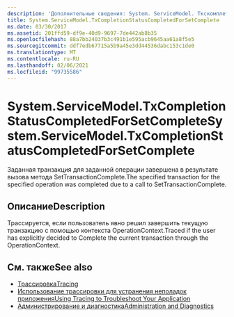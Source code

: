 ```yaml
---
description: 'Дополнительные сведения: System. ServiceModel. Ткскомплетионстатускомплетедфорсеткомплете'
title: System.ServiceModel.TxCompletionStatusCompletedForSetComplete
ms.date: 03/30/2017
ms.assetid: 201ffd59-df9e-40d9-9697-7de442ab8b35
ms.openlocfilehash: 88a7bb24037b3c491b1e595acb9645aa61a8f5e5
ms.sourcegitcommit: ddf7edb67715a5b9a45e3dd44536dabc153c1de0
ms.translationtype: MT
ms.contentlocale: ru-RU
ms.lasthandoff: 02/06/2021
ms.locfileid: "99735586"
---
```

# <a name="systemservicemodeltxcompletionstatuscompletedforsetcomplete"></a><span data-ttu-id="81195-103">System.ServiceModel.TxCompletionStatusCompletedForSetComplete</span><span class="sxs-lookup"><span data-stu-id="81195-103">System.ServiceModel.TxCompletionStatusCompletedForSetComplete</span></span>

<span data-ttu-id="81195-104">Заданная транзакция для заданной операции завершена в результате вызова метода SetTransactionComplete.</span><span class="sxs-lookup"><span data-stu-id="81195-104">The specified transaction for the specified operation was completed due to a call to SetTransactionComplete.</span></span>  
  
## <a name="description"></a><span data-ttu-id="81195-105">Описание</span><span class="sxs-lookup"><span data-stu-id="81195-105">Description</span></span>  

 <span data-ttu-id="81195-106">Трассируется, если пользователь явно решил завершить текущую транзакцию с помощью контекста OperationContext.</span><span class="sxs-lookup"><span data-stu-id="81195-106">Traced if the user has explicitly decided to Complete the current transaction through the OperationContext.</span></span>  
  
## <a name="see-also"></a><span data-ttu-id="81195-107">См. также</span><span class="sxs-lookup"><span data-stu-id="81195-107">See also</span></span>

- [<span data-ttu-id="81195-108">Трассировка</span><span class="sxs-lookup"><span data-stu-id="81195-108">Tracing</span></span>](index.md)
- [<span data-ttu-id="81195-109">Использование трассировки для устранения неполадок приложения</span><span class="sxs-lookup"><span data-stu-id="81195-109">Using Tracing to Troubleshoot Your Application</span></span>](using-tracing-to-troubleshoot-your-application.md)
- [<span data-ttu-id="81195-110">Администрирование и диагностика</span><span class="sxs-lookup"><span data-stu-id="81195-110">Administration and Diagnostics</span></span>](../index.md)

